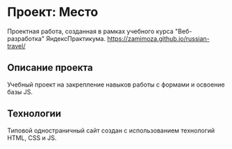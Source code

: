 # Проект: Место
Проектная работа, созданная в рамках учебного курса "Веб-разработка" ЯндексПрактикума.
https://zamimoza.github.io/russian-travel/

## Описание проекта
Учебный проект на закрепление навыков работы с формами и освоение базы JS. 

## Технологии
Типовой одностраничный сайт создан с использованием технологий HTML, CSS и JS. 